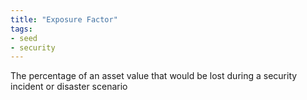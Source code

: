 ```yaml
---
title: "Exposure Factor"
tags:
- seed
- security
---
```


The percentage of an asset value that would be lost during a security incident or disaster scenario
